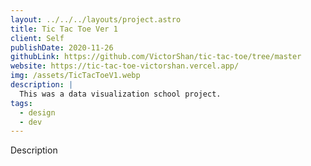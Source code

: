 ```yaml
---
layout: ../../../layouts/project.astro
title: Tic Tac Toe Ver 1
client: Self
publishDate: 2020-11-26
githubLink: https://github.com/VictorShan/tic-tac-toe/tree/master
website: https://tic-tac-toe-victorshan.vercel.app/
img: /assets/TicTacToeV1.webp
description: |
  This was a data visualization school project.
tags:
  - design
  - dev
---
```


Description
